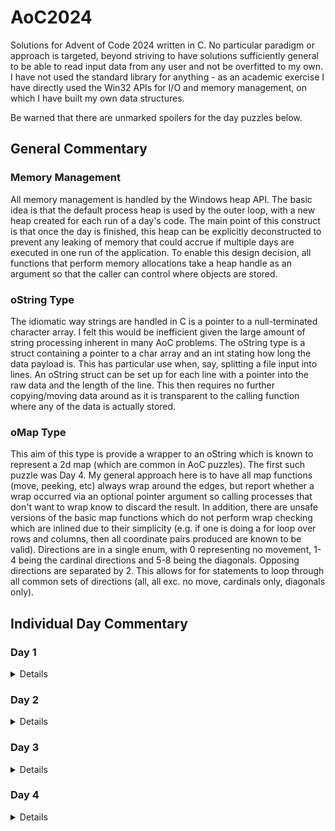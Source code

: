 # AoC2024

Solutions for Advent of Code 2024 written in C. No particular paradigm or approach is targeted, beyond striving to have solutions sufficiently general to be able to read input data from any user and not be overfitted to my own. I have not used the standard library for anything - as an academic exercise I have directly used the Win32 APIs for I/O and memory management, on which I have built my own data structures. 

Be warned that there are unmarked spoilers for the day puzzles below.

## General Commentary

### Memory Management
All memory management is handled by the Windows heap API. The basic idea is that the default process heap is used by the outer loop, with a new heap created for each run of a day's code. The main point of this construct is that once the day is finished, this heap can be explicitly deconstructed to prevent any leaking of memory that could accrue if multiple days are executed in one run of the application. To enable this design decision, all functions that perform memory allocations take a heap handle as an argument so that the caller can control where objects are stored.

### oString Type
The idiomatic way strings are handled in C is a pointer to a null-terminated character array. I felt this would be inefficient given the large amount of string processing inherent in many AoC problems. The oString type is a struct containing a pointer to a char array and an int stating how long the data payload is. This has particular use when, say, splitting a file input into lines. An oString struct can be set up for each line with a pointer into the raw data and the length of the line. This then requires no further copying/moving data around as it is transparent to the calling function where any of the data is actually stored.

### oMap Type
This aim of this type is provide a wrapper to an oString which is known to represent a 2d map (which are common in AoC puzzles). The first such puzzle was Day 4. My general approach here is to have all map functions (move, peeking, etc) always wrap around the edges, but report whether a wrap occurred via an optional pointer argument so calling processes that don't want to wrap know to discard the result. In addition, there are unsafe versions of the basic map functions which do not perform wrap checking which are inlined due to their simplicity (e.g. if one is doing a for loop over rows and columns, then all coordinate pairs produced are known to be valid).
Directions are in a single enum, with 0 representing no movement, 1-4 being the cardinal directions and 5-8 being the diagonals. Opposing directions are separated by 2. This allows for for statements to loop through all common sets of directions (all, all exc. no move, cardinals only, diagonals only).

## Individual Day Commentary

### Day 1
<details>
A straight forward enough start. The only interesting trick here was realising that instead of allocating two arrays of length n for the left and right columns respectively, I could allocate an array of length 2n and set the right column to be a pointer into the middle of the array. This change (from my limited testing bordering on anecdotal) doesn't change the best case runtime but makes it a lot less volatile. The q_sort implementation was heavily inspired by the K&R book, which is my C reference text, although it has my own twist of using bubble sort at the root of the recursion. Since the sort is done in place, it persists into part 2 where it speeds up the search.
</details>

### Day 2
<details>
Part 1 was quite straight forward, but part 2 required a bit of thinking. I am happy that the final solution is decently efficient as it makes good use of re-using a handful of allocated memory blocks which are sproadically reallocated to larger blocks when required (the solution uses no foreknowledge of maximum line lengths, for example). The array extension mechanism went through a few iterations, but the final form where the array pointer is itself passed by reference is what I settled on after tracing a heap corruption assertion resulting from my not updating the pointer in the calling function correctly - so passing the pointer itself by reference allows the extension function to handle the update and remove the risk of this oversight.
</details>

### Day 3
<details>
This day did not pose a challenge algorithmically, as I had already prepared a string checking function to test if the text from a given memory address equalled some other string constant and equipped the integer parse function with the ability to report if the target string was in fact not an integer, which does almost all of the heavy lifting here. Bolting on part 2 was incredibly easy given this infrastructure as well. The only thing that stopped this working instantly was some syntax around getting the right levels of indirection passed between the functions to get the desired effect (i.e. not a memory access violation exception). The solution executes very quickly as it simply does a linear read through the data stream with no pre-processing or dynamic data structures required.
</details>

### Day 4
<details>
This day was the first map themed puzzle and involved building out a first stab at the oMap library. The direction enum seemed to work well here. The solution takes the longest to execute of the days so far (~3.5ms), but the nature of the puzzle just requires for more data searching than the previous ones. Possible efficiency gains would be modifying the ray caster to halt the moment it wraps, rather than always performing a full wrapped ray cast and then letting the caller discard, but as the rays are only 3 long it didn't seem worth creating an extra function just for this. Part 2 involved a horrible boolean case analysis statement which is ugly, but probably reasonably efficient due to short-circuit evaluation.
</details>